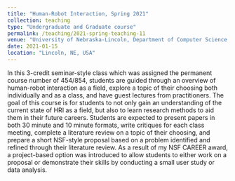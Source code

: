 ```yaml
---
title: "Human-Robot Interaction, Spring 2021"
collection: teaching
type: "Undergraduate and Graduate course"
permalink: /teaching/2021-spring-teaching-11
venue: "University of Nebraska-Lincoln, Department of Computer Science and Engineering"
date: 2021-01-15
location: "Lincoln, NE, USA"
---
```


In this 3-credit seminar-style class which was assigned the permanent course number of 454/854, students are guided through an overview of human-robot interaction as a field, explore a topic of their choosing both individually and as a class, and have guest lectures from practitioners. The goal of this course is for students to not only gain an understanding of the current state of HRI as a field, but also to learn research methods to aid them in their future careers. Students are expected to present papers in both 30 minute and 10 minute formats, write critiques for each class meeting, complete a literature review on a topic of their choosing, and prepare a short NSF-style proposal based on a problem identified and refined through their literature review. As a result of my NSF CAREER award, a project-based option was introduced to allow students to either work on a proposal or demonstrate their skills by conducting a small user study or data analysis.

